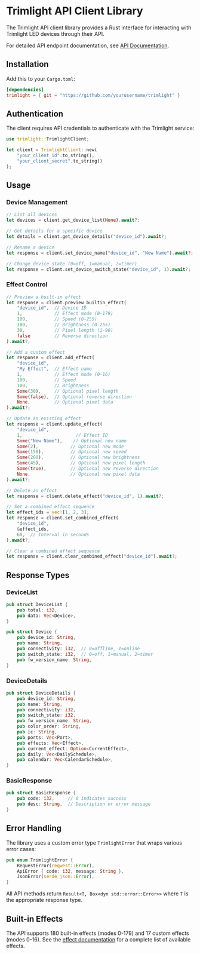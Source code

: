 # Trimlight API Client Library

The Trimlight API client library provides a Rust interface for interacting with Trimlight LED devices through their API.

For detailed API endpoint documentation, see [API Documentation](trimlight-api.md).

## Installation

Add this to your `Cargo.toml`:

```toml
[dependencies]
trimlight = { git = "https://github.com/yourusername/trimlight" }
```

## Authentication

The client requires API credentials to authenticate with the Trimlight service:

```rust
use trimlight::TrimlightClient;

let client = TrimlightClient::new(
    "your_client_id".to_string(),
    "your_client_secret".to_string()
);
```

## Usage

### Device Management

```rust
// List all devices
let devices = client.get_device_list(None).await?;

// Get details for a specific device
let details = client.get_device_details("device_id").await?;

// Rename a device
let response = client.set_device_name("device_id", "New Name").await?;

// Change device state (0=off, 1=manual, 2=timer)
let response = client.set_device_switch_state("device_id", 1).await?;
```

### Effect Control

```rust
// Preview a built-in effect
let response = client.preview_builtin_effect(
    "device_id",  // Device ID
    1,            // Effect mode (0-179)
    100,          // Speed (0-255)
    100,          // Brightness (0-255)
    30,           // Pixel length (1-90)
    false         // Reverse direction
).await?;

// Add a custom effect
let response = client.add_effect(
    "device_id",
    "My Effect",  // Effect name
    1,            // Effect mode (0-16)
    100,          // Speed
    100,          // Brightness
    Some(30),     // Optional pixel length
    Some(false),  // Optional reverse direction
    None,         // Optional pixel data
).await?;

// Update an existing effect
let response = client.update_effect(
    "device_id",
    1,                    // Effect ID
    Some("New Name"),    // Optional new name
    Some(2),            // Optional new mode
    Some(150),          // Optional new speed
    Some(200),          // Optional new brightness
    Some(45),           // Optional new pixel length
    Some(true),         // Optional new reverse direction
    None,               // Optional new pixel data
).await?;

// Delete an effect
let response = client.delete_effect("device_id", 1).await?;

// Set a combined effect sequence
let effect_ids = vec![1, 2, 3];
let response = client.set_combined_effect(
    "device_id",
    &effect_ids,
    60,  // Interval in seconds
).await?;

// Clear a combined effect sequence
let response = client.clear_combined_effect("device_id").await?;
```

## Response Types

### DeviceList

```rust
pub struct DeviceList {
    pub total: i32,
    pub data: Vec<Device>,
}

pub struct Device {
    pub device_id: String,
    pub name: String,
    pub connectivity: i32,  // 0=offline, 1=online
    pub switch_state: i32,  // 0=off, 1=manual, 2=timer
    pub fw_version_name: String,
}
```

### DeviceDetails

```rust
pub struct DeviceDetails {
    pub device_id: String,
    pub name: String,
    pub connectivity: i32,
    pub switch_state: i32,
    pub fw_version_name: String,
    pub color_order: String,
    pub ic: String,
    pub ports: Vec<Port>,
    pub effects: Vec<Effect>,
    pub current_effect: Option<CurrentEffect>,
    pub daily: Vec<DailySchedule>,
    pub calendar: Vec<CalendarSchedule>,
}
```

### BasicResponse

```rust
pub struct BasicResponse {
    pub code: i32,     // 0 indicates success
    pub desc: String,  // Description or error message
}
```

## Error Handling

The library uses a custom error type `TrimlightError` that wraps various error cases:

```rust
pub enum TrimlightError {
    RequestError(reqwest::Error),
    ApiError { code: i32, message: String },
    JsonError(serde_json::Error),
}
```

All API methods return `Result<T, Box<dyn std::error::Error>>` where `T` is the appropriate response type.

## Built-in Effects

The API supports 180 built-in effects (modes 0-179) and 17 custom effects (modes 0-16). See the [effect documentation](effects.md) for a complete list of available effects.
